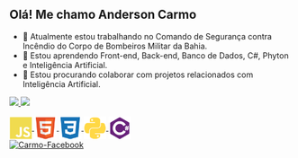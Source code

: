 ## Olá! Me chamo Anderson Carmo


- 🔭 Atualmente estou trabalhando no Comando de Segurança contra Incêndio do Corpo de Bombeiros Militar da Bahia.
- 🌱 Estou aprendendo Front-end, Back-end, Banco de Dados, C#, Phyton e Inteligência Artificial.
- 👯 Estou procurando colaborar com projetos relacionados com Inteligência Artificial.

<div>
  <a href="https://github.com/andersoncarmo1985">
  <img height="180cm" src="https://github-readme-stats.vercel.app/api?username=andersoncarmo1985&show_icons-true&theme=dracula&include_all_commits=true&count_private=true"/>
  <img height="150cm" src="https://github-readme-stats.vercel.app/api/top-langs/?username=andersoncarmo1985&layout-compact&langs_count=16&theme-dracula"/> 
</div>
<div style="display: inline_block"><br>
<img align="center" alt="Carmo-Js" heigth="30" width="40" src="https://raw.githubusercontent.com/devicons/devicon/master/icons/javascript/javascript-plain.svg">
<img align="center" alt="Carmo-HTML" heigth="30" width="40" src="https://raw.githubusercontent.com/devicons/devicon/master/icons/html5/html5-original.svg">
<img align="center" alt="Carmo-CSS" heigth="30" width="40" src="https://raw.githubusercontent.com/devicons/devicon/master/icons/css3/css3-plain.svg">
<img align="center" alt="Carmo-Phyton" heigth="30" width="40" src="https://raw.githubusercontent.com/devicons/devicon/master/icons/python/python-plain.svg">
<img align="center" alt="Carmo-Csharp" heigth="30" width="40" src="https://raw.githubusercontent.com/devicons/devicon/master/icons/csharp/csharp-plain.svg">
</div>

<div>
<img align="center" alt="Carmo-Facebook" heigth="30" width="40" src="https://cdn.jsdelivr.net/gh/devicons/devicon@latest/icons/facebook/facebook-original.svg"/>  
</div>
